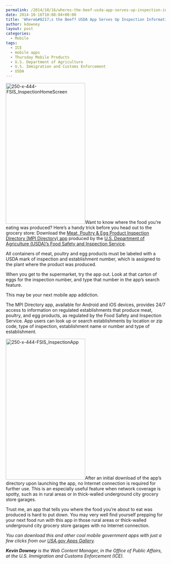 ```yaml
---
permalink: /2014/10/16/wheres-the-beef-usda-app-serves-up-inspection-information/
date: 2014-10-16T10:08:04+00:00
title: 'Where&#8217;s the Beef? USDA App Serves Up Inspection Information'
author: kdowney
layout: post
categories:
  - Mobile
tags:
  - ICE
  - mobile apps
  - Thursday Mobile Products
  - U.S. Department of Agriculture
  - U.S. Immigration and Customs Enforcement
  - USDA
---
```


<img class="alignright size-full wp-image-212972" src="https://s3.amazonaws.com/sitesusa/wp-content/uploads/sites/212/2014/10/250-x-444-FSIS_InspectionHomeScreen.jpg" alt="250-x-444-FSIS_InspectionHomeScreen" width="250" height="444" />Want to know where the food you’re eating was produced? Here’s a handy trick before you head out to the grocery store: Download the [Meat, Poultry & Egg Product Inspection Directory (MPI Directory) app](http://www.fsis.usda.gov/wps/portal/fsis/topics/inspection/mpi-directory) produced by the [U.S. Department of Agriculture (USDA)’s Food Safety and Inspection Service](http://www.fsis.usda.gov).

All containers of meat, poultry and egg products must be labeled with a USDA mark of inspection and establishment number, which is assigned to the plant where the product was produced.

When you get to the supermarket, try the app out. Look at that carton of eggs for the inspection number, and type that number in the app’s search feature.

This may be your next mobile app addiction.

The MPI Directory app, available for Android and iOS devices, provides 24/7 access to information on regulated establishments that produce meat, poultry, and egg products, as regulated by the Food Safety and Inspection Service. App users can look up or search establishments by location or zip code, type of inspection, establishment name or number and type of establishment.

<img class="alignright size-full wp-image-212962" src="https://s3.amazonaws.com/sitesusa/wp-content/uploads/sites/212/2014/10/250-x-444-FSIS_InspectionApp.jpg" alt="250-x-444-FSIS_InspectionApp" width="250" height="444" />After an initial download of the app’s directory upon launching the app, no Internet connection is required for further use. This is an especially useful feature when network coverage is spotty, such as in rural areas or in thick-walled underground city grocery store garages.

Trust me, an app that tells you where the food you’re about to eat was produced is hard to put down. You may very well find yourself prepping for your next food run with this app in those rural areas or thick-walled underground city grocery store garages with no Internet connection.

_You can download this and other cool mobile government apps with just a few clicks from our [USA.gov Apps Gallery](http://apps.usa.gov/)._

<div class="hdivider">
</div>

_**Kevin Downey** is the Web Content Manager, in the Office of Public Affairs, at the U.S. Immigration and Customs Enforcement (ICE)._